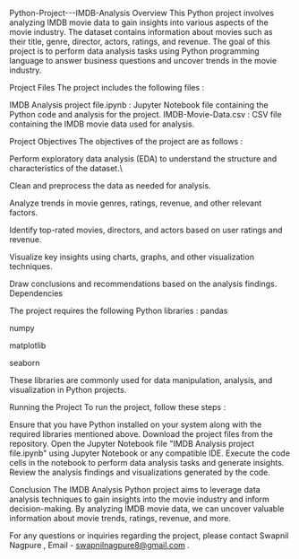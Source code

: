 Python-Project---IMDB-Analysis
Overview
This Python project involves analyzing IMDB movie data to gain insights into various aspects of the movie industry. The dataset contains information about movies such as their title, genre, director, actors, ratings, and revenue. The goal of this project is to perform data analysis tasks using Python programming language to answer business questions and uncover trends in the movie industry.

Project Files
The project includes the following files :

IMDB Analysis project file.ipynb : Jupyter Notebook file containing the Python code and analysis for the project. IMDB-Movie-Data.csv : CSV file containing the IMDB movie data used for analysis.

Project Objectives
The objectives of the project are as follows :

Perform exploratory data analysis (EDA) to understand the structure and characteristics of the dataset.\

Clean and preprocess the data as needed for analysis.

Analyze trends in movie genres, ratings, revenue, and other relevant factors.

Identify top-rated movies, directors, and actors based on user ratings and revenue.

Visualize key insights using charts, graphs, and other visualization techniques.

Draw conclusions and recommendations based on the analysis findings. Dependencies

The project requires the following Python libraries :
pandas

numpy

matplotlib

seaborn

These libraries are commonly used for data manipulation, analysis, and visualization in Python projects.

Running the Project
To run the project, follow these steps :

Ensure that you have Python installed on your system along with the required libraries mentioned above. Download the project files from the repository. Open the Jupyter Notebook file "IMDB Analysis project file.ipynb" using Jupyter Notebook or any compatible IDE. Execute the code cells in the notebook to perform data analysis tasks and generate insights. Review the analysis findings and visualizations generated by the code.

Conclusion
The IMDB Analysis Python project aims to leverage data analysis techniques to gain insights into the movie industry and inform decision-making. By analyzing IMDB movie data, we can uncover valuable information about movie trends, ratings, revenue, and more.

For any questions or inquiries regarding the project, please contact Swapnil Nagpure , Email - swapnilnagpure8@gmail.com .
